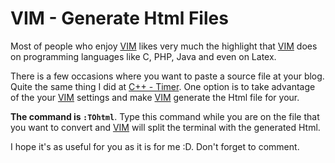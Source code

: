 

# VIM - Generate Html Files 

Most of people who enjoy [VIM](http://www.vim.org/) likes very much the highlight that [VIM](http://www.vim.org/) does on programming languages like C, PHP, Java and even on Latex.

There is a few occasions where you want to paste a source file at your blog. Quite the same thing I did at [C++ - Timer](/blog/09/c-timer). One option is to take advantage of the your [VIM](http://www.vim.org/) settings and make [VIM](http://www.vim.org/) generate the Html file for your.

__The command is `:TOhtml`__. Type this command while you are on the file that you want to convert and [VIM](http://www.vim.org/) will split the terminal with the generated Html.

I hope it's as useful for you as it is for me :D. Don't forget to comment.
